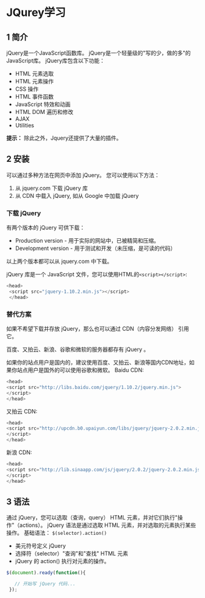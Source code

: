 # JQurey学习

## 1 简介

jQuery是一个JavaScript函数库。
jQuery是一个轻量级的"写的少，做的多"的JavaScript库。
jQuery库包含以下功能：
* HTML 元素选取
* HTML 元素操作
* CSS 操作
* HTML 事件函数
* JavaScript 特效和动画
* HTML DOM 遍历和修改
* AJAX
* Utilities

<b>提示：</b> 除此之外，Jquery还提供了大量的插件。

## 2 安装

可以通过多种方法在网页中添加 jQuery。 您可以使用以下方法：
1. 从 jquery.com 下载 jQuery 库
2. 从 CDN 中载入 jQuery, 如从 Google 中加载 jQuery

### 下载 jQuery

有两个版本的 jQuery 可供下载：
* Production version - 用于实际的网站中，已被精简和压缩。
* Development version - 用于测试和开发（未压缩，是可读的代码）

以上两个版本都可以从 jquery.com 中下载。

jQuery 库是一个 JavaScript 文件，您可以使用HTML的`<script></script>`:
```JavaScript
<head>
 <script src="jquery-1.10.2.min.js"></script>
 </head> 
```

### 替代方案
如果不希望下载并存放 jQuery，那么也可以通过 CDN（内容分发网络） 引用它。

百度、又拍云、新浪、谷歌和微软的服务器都存有 jQuery 。

如果你的站点用户是国内的，建议使用百度、又拍云、新浪等国内CDN地址，如果你站点用户是国外的可以使用谷歌和微软。
Baidu CDN:
```javascript
<head>
<script src="http://libs.baidu.com/jquery/1.10.2/jquery.min.js">
</script>
</head>
```
又拍云 CDN:
```javascript
<head>
<script src="http://upcdn.b0.upaiyun.com/libs/jquery/jquery-2.0.2.min.js">
</script>
</head>
```
新浪 CDN:
```javascript
<head>
<script src="http://lib.sinaapp.com/js/jquery/2.0.2/jquery-2.0.2.min.js">
</script>
</head>
```

## 3 语法

通过 jQuery，您可以选取（查询，query） HTML 元素，并对它们执行"操作"（actions）。
jQuery 语法是通过选取 HTML 元素，并对选取的元素执行某些操作。
基础语法： `$(selector).action()`
* 美元符号定义 jQuery
* 选择符（selector）"查询"和"查找" HTML 元素
* jQuery 的 action() 执行对元素的操作。

```JavaScript
$(document).ready(function(){

   // 开始写 jQuery 代码...
 }); 
```